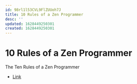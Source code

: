 ```yaml
---
id: 98rl1l53CVL9FlZUUoh7J
title: 10 Rules of a Zen Programmer
desc: ''
updated: 1628449250301
created: 1628449250301
---
```

# 10 Rules of a Zen Programmer
The Ten Rules of a Zen Programmer

*   [Link](https://www.zenprogrammer.org/en/10-rules-of-a-zen-programmer.html)
